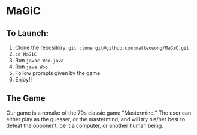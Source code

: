 # MaGiC
## To Launch:
1. Clone the repository: ```git clone git@github.com:matteowong/MaGiC.git```
2. ```cd MaGiC```
3. Run ```javac Woo.java```
4. Run ```java Woo```
5. Follow prompts given by the game
6. Enjoy!!

## The Game
Our game is a remake of the 70s classic game "Mastermind." 
The user can either play as the guesser, or the mastermind, and will try his/her best
to defeat the opponent, be it a computer, or another human being.
